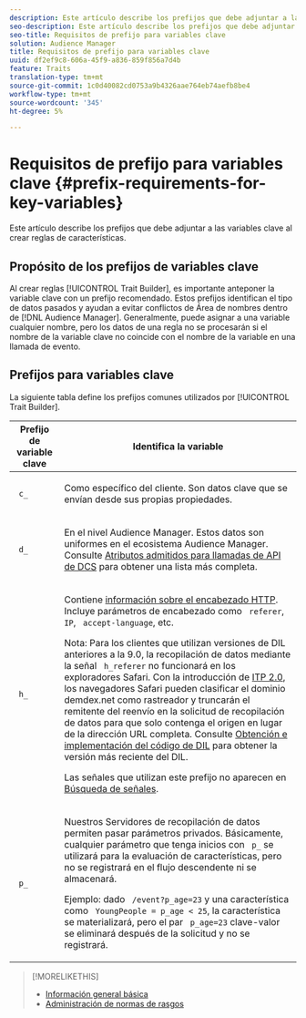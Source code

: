 ```yaml
---
description: Este artículo describe los prefijos que debe adjuntar a las variables clave al crear reglas de características.
seo-description: Este artículo describe los prefijos que debe adjuntar a las variables clave al crear reglas de características.
seo-title: Requisitos de prefijo para variables clave
solution: Audience Manager
title: Requisitos de prefijo para variables clave
uuid: df2ef9c8-606a-45f9-a836-859f856a7d4b
feature: Traits
translation-type: tm+mt
source-git-commit: 1c0d40082cd0753a9b4326aae764eb74aefb8be4
workflow-type: tm+mt
source-wordcount: '345'
ht-degree: 5%

---
```



# Requisitos de prefijo para variables clave {#prefix-requirements-for-key-variables}

Este artículo describe los prefijos que debe adjuntar a las variables clave al crear reglas de características.

<!-- r_tb_variable_prefixes.xml -->

## Propósito de los prefijos de variables clave

Al crear reglas [!UICONTROL Trait Builder], es importante anteponer la variable clave con un prefijo recomendado. Estos prefijos identifican el tipo de datos pasados y ayudan a evitar conflictos de Área de nombres dentro de [!DNL Audience Manager]. Generalmente, puede asignar a una variable cualquier nombre, pero los datos de una regla no se procesarán si el nombre de la variable clave no coincide con el nombre de la variable en una llamada de evento.

## Prefijos para variables clave

La siguiente tabla define los prefijos comunes utilizados por [!UICONTROL Trait Builder].

<table id="table_CFEFA1DBDF904736B6EA2640B7AD26E5"> 
 <thead> 
  <tr> 
   <th colname="col1" class="entry"> Prefijo de variable clave </th> 
   <th colname="col2" class="entry"> Identifica la variable </th> 
  </tr>
 </thead>
 <tbody> 
  <tr> 
   <td colname="col1"><code> c_</code> </td> 
   <td colname="col2"> <p>Como específico del cliente. Son datos clave que se envían desde sus propias propiedades. </p> </td> 
  </tr> 
  <tr> 
   <td colname="col1"><code> d_</code> </td> 
   <td colname="col2"> <p>En el nivel <span class="keyword"> Audience Manager</span>. Estos datos son uniformes en el ecosistema <span class="keyword"> Audience Manager</span>. Consulte <a href="../../api/dcs-intro/dcs-api-reference/dcs-keys.md"> Atributos admitidos para llamadas de API de DCS</a> para obtener una lista más completa.</p> </td> 
  </tr>
  <tr> 
   <td colname="col1"><code> h_</code> </td> 
   <td colname="col2"> <p>Contiene <a href="https://en.wikipedia.org/wiki/List_of_HTTP_header_fields" scope="external" format="html"> información sobre el encabezado HTTP</a>. Incluye parámetros de encabezado como <code> referer</code>,<code> IP</code>, <code> accept-language</code>, etc. </p> <p> <p>Nota: Para los clientes que utilizan versiones de DIL anteriores a la 9.0, la recopilación de datos mediante la señal <code> h_referer</code> no funcionará en los exploradores Safari. Con la introducción de <a href="https://webkit.org/blog/8311/intelligent-tracking-prevention-2-0/" format="https" scope="external"> ITP 2.0</a>, los navegadores Safari pueden clasificar el dominio demdex.net como rastreador y truncarán el remitente del reenvío en la solicitud de recopilación de datos para que solo contenga el origen en lugar de la dirección URL completa. Consulte <a href="../../dil/dil-overview.md#get-implement-dil-code">Obtención e implementación del código de DIL</a> para obtener la versión más reciente del DIL.<p>Las señales que utilizan este prefijo no aparecen en <a href="../data-explorer/data-explorer-signals-search/data-explorer-signals-search.md">Búsqueda de señales</a>.</p></p> </p> </td> 
  </tr> 
  <tr> 
   <td colname="col1"><code> p_</code> </td> 
   <td colname="col2"> <p>Nuestros <span class="wintitle"> Servidores de recopilación de datos</span> permiten pasar parámetros privados. Básicamente, cualquier parámetro que tenga inicios con <code> p_</code> se utilizará para la evaluación de características, pero no se registrará en el flujo descendente ni se almacenará. </p> <p>Ejemplo: dado <code> /event?p_age=23</code> y una característica como <code> YoungPeople = p_age &lt; 25</code>, la característica se materializará, pero el par <code> p_age=23</code> clave-valor se eliminará después de la solicitud y no se registrará. </p> </td> 
  </tr> 
 </tbody> 
</table>

>[!MORELIKETHIS]
>
>* [Información general básica](../../features/traits/create-onboarded-rule-based-traits.md)
>* [Administración de normas de rasgos](../../features/traits/manage-trait-rules.md#managing-trait-rules)

